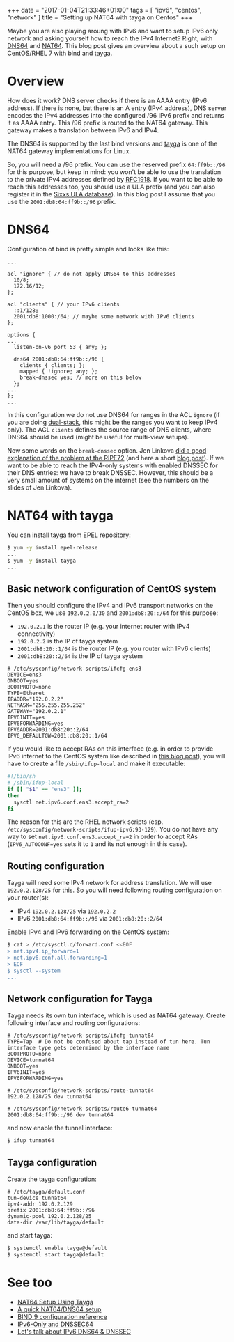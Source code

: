 +++
date = "2017-01-04T21:33:46+01:00"
tags = [ "ipv6", "centos", "network" ]
title = "Setting up NAT64 with tayga on Centos"
+++

Maybe you are also playing aroung with IPv6 and want to setup IPv6 only network and asking yourself how to reach the IPv4 Internet?
Right, with [DNS64] and [NAT64]. This blog post gives an overview about a such setup on CentOS/RHEL 7 with bind and [tayga].

<!--more-->

# Overview

How does it work? DNS server checks if there is an AAAA entry (IPv6 address).
If there is none, but there is an A entry (IPv4 address), DNS server encodes the IPv4 addresses into the configured /96 IPv6 prefix and returns it as AAAA entry.
This /96 prefix is routed to the NAT64 gateway. This gateway makes a translation between IPv6 and IPv4.

The DNS64 is supported by the last bind versions and [tayga] is one of the NAT64 gateway implementations for Linux.

So, you will need a /96 prefix. You can use the reserved prefix `64:ff9b::/96` for this purpose, but keep in mind: you won't be able to use the translation to the private IPv4 addresses defined by [RFC1918].
If you want to be able to reach this addresses too, you should use a ULA prefix (and you can also register it in the [Sixxs ULA database]).
In this blog post I assume that you use the `2001:db8:64:ff9b::/96` prefix.

# DNS64

Configuration of bind is pretty simple and looks like this:

```text
...

acl "ignore" { // do not apply DNS64 to this addresses
  10/8;
  172.16/12;
};

acl "clients" { // your IPv6 clients
  ::1/128;
  2001:db8:1000:/64; // maybe some network with IPv6 clients
};

options {
...
  listen-on-v6 port 53 { any; };

  dns64 2001:db8:64:ff9b::/96 {
    clients { clients; };
    mapped { !ignore; any; };
    break-dnssec yes; // more on this below
  };
...
};
...

```

In this configuration we do not use DNS64 for ranges in the ACL `ignore` (if you are doing [dual-stack], this might be the ranges you want to keep IPv4 only).
The ACL `clients` defines the source range of DNS clients, where DNS64 should be used (might be useful for multi-view setups).

Now some words on the `break-dnssec` option. Jen Linkova [did a good explanation of the problem at the RIPE72][IPv6-Only and DNSSEC64] (and here a short [blog post][Let's talk about IPv6 DNS64 & DNSSEC]).
If we want to be able to reach the IPv4-only systems with enabled DNSSEC for their DNS entries: we have to break DNSSEC. However, this should be a very small amount of systems on the internet (see the numbers on the slides of Jen Linkova).

# NAT64 with tayga

You can install tayga from EPEL repository:

```bash
$ yum -y install epel-release
...
$ yum -y install tayga
...
```

## Basic network configuration of CentOS system

Then you should configure the IPv4 and IPv6 transport networks on the CentOS box, we use `192.0.2.0/30` and `2001:db8:20::/64` for this purpose:

- `192.0.2.1` is the router IP (e.g. your internet router with IPv4 connectivity)
- `192.0.2.2` is the IP of tayga system
- `2001:db8:20::1/64` is the router IP (e.g. you router with IPv6 clients)
- `2001:db8:20::2/64` is the IP of tayga system

```text
# /etc/sysconfig/network-scripts/ifcfg-ens3
DEVICE=ens3
ONBOOT=yes
BOOTPROTO=none
TYPE=Etheret
IPADDR="192.0.2.2"
NETMASK="255.255.255.252"
GATEWAY="192.0.2.1"
IPV6INIT=yes
IPV6FORWARDING=yes
IPV6ADDR=2001:db8:20::2/64
IPV6_DEFAULTGW=2001:db8:20::1/64
```

If you would like to accept RAs on this interface (e.g. in order to provide IPv6 internet to the CentOS system like described in [this blog post](/blog/2016/12/10/ipv6-with-prefix-delegation-and-mikrotik/)),
you will have to create a file `/sbin/ifup-local` and make it executable:

```bash
#!/bin/sh
# /sbin/ifup-local
if [[ "$1" == "ens3" ]];
then
  sysctl net.ipv6.conf.ens3.accept_ra=2
fi
```

The reason for this are the RHEL network scripts (esp. `/etc/sysconfig/network-scripts/ifup-ipv6:93-129`).
You do not have any way to set `net.ipv6.conf.ens3.accept_ra=2` in order to accept RAs (`IPV6_AUTOCONF=yes` sets it to `1` and its not enough in this case).

## Routing configuration

Tayga will need some IPv4 network for address translation. We will use `192.0.2.128/25` for this. So you will need following routing configuration on your router(s):

- IPv4 `192.0.2.128/25` via `192.0.2.2`
- IPv6 `2001:db8:64:ff9b::/96` via `2001:db8:20::2/64`

Enable IPv4 and IPv6 forwarding on the CentOS system:

```bash
$ cat > /etc/sysctl.d/forward.conf <<EOF
> net.ipv4.ip_forward=1
> net.ipv6.conf.all.forwarding=1
> EOF
$ sysctl --system
...
```

## Network configuration for Tayga

Tayga needs its own tun interface, which is used as NAT64 gateway. Create following interface and routing configurations:

```text
# /etc/sysconfig/network-scripts/ifcfg-tunnat64
TYPE=Tap  # Do not be confused about tap instead of tun here. Tun interface type gets determined by the interface name
BOOTPROTO=none
DEVICE=tunnat64
ONBOOT=yes
IPV6INIT=yes
IPV6FORWARDING=yes
```

```text
# /etc/sysconfig/network-scripts/route-tunnat64
192.0.2.128/25 dev tunnat64
```

```text
# /etc/sysconfig/network-scripts/route6-tunnat64
2001:db8:64:ff9b::/96 dev tunnat64
```

and now enable the tunnel interface:

```bash
$ ifup tunnat64
```

## Tayga configuration

Create the tayga configuration:

```text
# /etc/tayga/default.conf
tun-device tunnat64
ipv4-addr 192.0.2.129
prefix 2001:db8:64:ff9b::/96
dynamic-pool 192.0.2.128/25
data-dir /var/lib/tayga/default
```

and start tayga:

```bash
$ systemctl enable tayga@default
$ systemctl start tayga@default
```

# See too

- [NAT64 Setup Using Tayga]
- [A quick NAT64/DNS64 setup]
- [BIND 9 configuration reference](https://ftp.isc.org/isc/bind/9.8.0-P4/doc/arm/Bv9ARM.ch06.html)
- [IPv6-Only and DNSSEC64]
- [Let's talk about IPv6 DNS64 & DNSSEC]

[NAT64]: https://en.wikipedia.org/wiki/NAT64
[DNS64]: https://en.wikipedia.org/wiki/IPv6_transition_mechanism#DNS64
[NAT64 Setup Using Tayga]: http://packetpushers.net/nat64-setup-using-tayga/
[A quick NAT64/DNS64 setup]: http://ipvsix.me/?p=106
[RFC1918]: https://tools.ietf.org/html/rfc1918
[Sixxs ULA database]: https://www.sixxs.net/tools/grh/ula/
[tayga]: http://www.litech.org/tayga/
[IPv6-Only and DNSSEC64]: https://ripe72.ripe.net/presentations/152-IPv6-Only-DNS64-and-DNSSEC4.pdf
[Let's talk about IPv6 DNS64 & DNSSEC]: https://blog.apnic.net/2016/06/09/lets-talk-ipv6-dns64-dnssec/
[dual-stack]: https://en.wikipedia.org/wiki/IPv6#Dual_IP_stack_implementation
